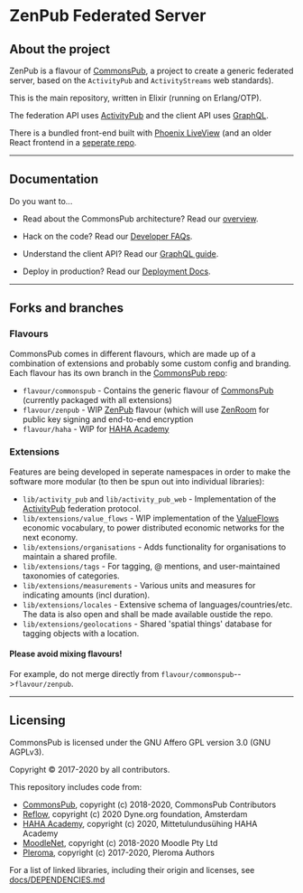# ZenPub Federated Server

## About the project

ZenPub is a flavour of [CommonsPub](http://commonspub.org), a project to create a generic federated server, based on the `ActivityPub` and `ActivityStreams` web standards).

This is the main repository, written in Elixir (running on Erlang/OTP).

The federation API uses [ActivityPub](http://activitypub.rocks/) and the client API uses [GraphQL](https://graphql.org/).

There is a bundled front-end built with [Phoenix LiveView](https://www.phoenixframework.org/) (and an older React frontend in a [seperate repo](https://gitlab.com/CommonsPub/Client).

---

## Documentation

Do you want to...

- Read about the CommonsPub architecture? Read our [overview](https://gitlab.com/CommonsPub/Server/blob/flavour/commonspub/docs/ARCHITECTURE.md).

- Hack on the code? Read our [Developer FAQs](https://gitlab.com/CommonsPub/Server/blob/flavour/commonspub/docs/HACKING.md).

- Understand the client API? Read our [GraphQL guide](https://gitlab.com/CommonsPub/Server/blob/flavour/commonspub/docs/GRAPHQL.md).

- Deploy in production? Read our [Deployment Docs](https://gitlab.com/CommonsPub/Server/blob/flavour/commonspub/docs/DEPLOY.md).

---

## Forks and branches

### Flavours

CommonsPub comes in different flavours, which are made up of a combination of extensions and probably some custom config and branding. Each flavour has its own branch in the [CommonsPub repo](https://gitlab.com/CommonsPub/Server):

- `flavour/commonspub` - Contains the generic flavour of [CommonsPub](http://commonspub.org) (currently packaged with all extensions)
- `flavour/zenpub` - WIP [ZenPub](https://github.com/dyne/zenpub/) flavour (which will use [ZenRoom](https://zenroom.org/) for public key signing and end-to-end encryption
- `flavour/haha` - WIP for [HAHA Academy](https://haha.academy/)

### Extensions

Features are being developed in seperate namespaces in order to make the software more modular (to then be spun out into individual libraries):

- `lib/activity_pub` and `lib/activity_pub_web` - Implementation of the [ActivityPub](http://activitypub.rocks/) federation protocol.
- `lib/extensions/value_flows` - WIP implementation of the [ValueFlows](https://valueflo.ws/) economic vocabulary, to power distributed economic networks for the next economy.
- `lib/extensions/organisations` - Adds functionality for organisations to maintain a shared profile.
- `lib/extensions/tags` - For tagging, @ mentions, and user-maintained taxonomies of categories.
- `lib/extensions/measurements` - Various units and measures for indicating amounts (incl duration).
- `lib/extensions/locales` - Extensive schema of languages/countries/etc. The data is also open and shall be made available oustide the repo.
- `lib/extensions/geolocations` - Shared 'spatial things' database for tagging objects with a location.

#### Please **avoid mixing flavours!**

For example, do not merge directly from `flavour/commonspub`-->`flavour/zenpub`.

---

## Licensing

CommonsPub is licensed under the GNU Affero GPL version 3.0 (GNU AGPLv3).

Copyright © 2017-2020 by all contributors.

This repository includes code from:

- [CommonsPub](https://commonspub.org), copyright (c) 2018-2020, CommonsPub Contributors
- [Reflow](https://reflowproject.eu), copyright (c) 2020 Dyne.org foundation, Amsterdam
- [HAHA Academy](https://haha.academy/), copyright (c) 2020, Mittetulundusühing HAHA Academy
- [MoodleNet](http://moodle.net), copyright (c) 2018-2020 Moodle Pty Ltd
- [Pleroma](https://pleroma.social), copyright (c) 2017-2020, Pleroma Authors

For a list of linked libraries, including their origin and licenses, see [docs/DEPENDENCIES.md](./docs/DEPENDENCIES.md)
